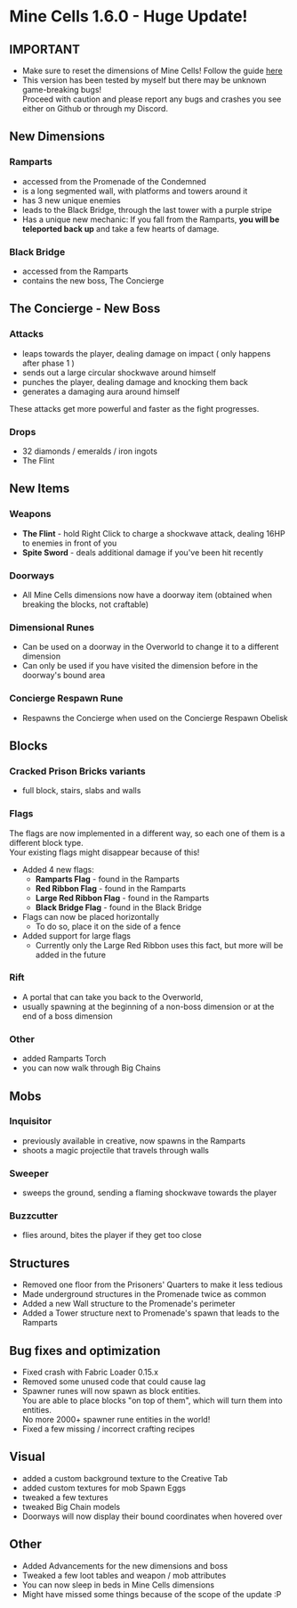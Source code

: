 # Mine Cells 1.6.0 - Huge Update!

## **IMPORTANT**

- Make sure to reset the dimensions of Mine Cells! Follow the guide [here](https://mim1q.dev/minecells/updating/)
- This version has been tested by myself but there may be unknown game-breaking bugs!  
  Proceed with caution and please report any bugs and crashes you see either on Github or through my Discord.

## New Dimensions

### Ramparts

- accessed from the Promenade of the Condemned
- is a long segmented wall, with platforms and towers around it
- has 3 new unique enemies
- leads to the Black Bridge, through the last tower with a purple stripe
- Has a unique new mechanic: If you fall from the Ramparts,
  **you will be teleported back up** and take a few hearts of damage.

### Black Bridge

- accessed from the Ramparts
- contains the new boss, The Concierge

## The Concierge - New Boss

### Attacks

- leaps towards the player, dealing damage on impact ( only happens after phase 1 )
- sends out a large circular shockwave around himself
- punches the player, dealing damage and knocking them back
- generates a damaging aura around himself

These attacks get more powerful and faster as the fight progresses.

### Drops

- 32 diamonds / emeralds / iron ingots
- The Flint

## New Items

### Weapons

- **The Flint** - hold Right Click to charge a shockwave attack, dealing 16HP to enemies in front of you
- **Spite Sword** - deals additional damage if you've been hit recently

### Doorways

- All Mine Cells dimensions now have a doorway item (obtained when breaking the blocks, not craftable)

### Dimensional Runes

- Can be used on a doorway in the Overworld to change it to a different dimension
- Can only be used if you have visited the dimension before in the doorway's bound area

### Concierge Respawn Rune

- Respawns the Concierge when used on the Concierge Respawn Obelisk

## Blocks

### Cracked Prison Bricks variants

- full block, stairs, slabs and walls

### Flags

The flags are now implemented in a different way, so each one of them is a different block type.  
Your existing flags might disappear because of this!

- Added 4 new flags:
    - **Ramparts Flag** - found in the Ramparts
    - **Red Ribbon Flag** - found in the Ramparts
    - **Large Red Ribbon Flag** - found in the Ramparts
    - **Black Bridge Flag** - found in the Black Bridge
- Flags can now be placed horizontally
    - To do so, place it on the side of a fence
- Added support for large flags
    - Currently only the Large Red Ribbon uses this fact, but more will be added in the future

### Rift

- A portal that can take you back to the Overworld,
- usually spawning at the beginning of a non-boss dimension or at the end of a boss dimension

### Other

- added Ramparts Torch
- you can now walk through Big Chains

## Mobs

### Inquisitor

- previously available in creative, now spawns in the Ramparts
- shoots a magic projectile that travels through walls

### Sweeper

- sweeps the ground, sending a flaming shockwave towards the player

### Buzzcutter

- flies around, bites the player if they get too close

## Structures

- Removed one floor from the Prisoners' Quarters to make it less tedious
- Made underground structures in the Promenade twice as common
- Added a new Wall structure to the Promenade's perimeter
- Added a Tower structure next to Promenade's spawn that leads to the Ramparts

## Bug fixes and optimization

- Fixed crash with Fabric Loader 0.15.x
- Removed some unused code that could cause lag
- Spawner runes will now spawn as block entities.   
  You are able to place blocks "on top of them", which will turn them into entities.  
  No more 2000+ spawner rune entities in the world!
- Fixed a few missing / incorrect crafting recipes

## Visual

- added a custom background texture to the Creative Tab
- added custom textures for mob Spawn Eggs
- tweaked a few textures
- tweaked Big Chain models
- Doorways will now display their bound coordinates when hovered over

## Other

- Added Advancements for the new dimensions and boss
- Tweaked a few loot tables and weapon / mob attributes
- You can now sleep in beds in Mine Cells dimensions
- Might have missed some things because of the scope of the update :P
